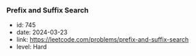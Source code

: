 ### Prefix and Suffix Search

* id: 745
* date: 2024-03-23
* link: https://leetcode.com/problems/prefix-and-suffix-search
* level: Hard
